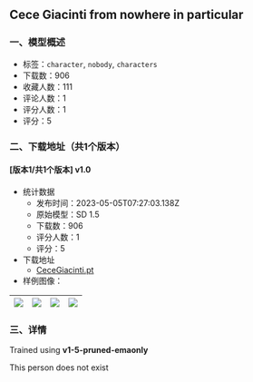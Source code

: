 ## Cece Giacinti from nowhere in particular
### 一、模型概述

- 标签：`character`, `nobody`, `characters`
- 下载数：906
- 收藏人数：111
- 评论人数：1
- 评分人数：1
- 评分：5

### 二、下载地址（共1个版本）

#### [版本1/共1个版本] v1.0

- 统计数据
  - 发布时间：2023-05-05T07:27:03.138Z
  - 原始模型：SD 1.5
  - 下载数：906
  - 评分人数：1
  - 评分：5
- 下载地址
  - [CeceGiacinti.pt](https://civitai.com/api/download/models/62860)
- 样例图像：

| <img src="https://image.civitai.com/xG1nkqKTMzGDvpLrqFT7WA/d06dab2f-bbc1-4794-baa1-d035aacc4a08/width=450/692015.jpeg" /> | <img src="https://image.civitai.com/xG1nkqKTMzGDvpLrqFT7WA/99c39fa8-8a0e-413c-b9ed-0c4414331139/width=450/692021.jpeg" /> | <img src="https://image.civitai.com/xG1nkqKTMzGDvpLrqFT7WA/1dd85196-c38e-4b08-833f-4205fe0c3b1a/width=450/692012.jpeg" /> | <img src="https://image.civitai.com/xG1nkqKTMzGDvpLrqFT7WA/8c6bf844-5164-4a94-9adc-196a8b871575/width=450/692011.jpeg" /> |
| ---- | ---- | ---- | ---- |


### 三、详情
<p>Trained using <strong>v1-5-pruned-emaonly</strong></p><p>This person does not exist</p>